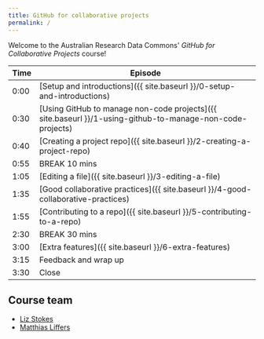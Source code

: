 ```yaml
---
title: GitHub for collaborative projects
permalink: /
---
```


Welcome to the Australian Research Data Commons' *GitHub for Collaborative Projects* course!

| Time | Episode |
| --- | --- |
| 0:00 | [Setup and introductions]({{ site.baseurl }}/0-setup-and-introductions)
| 0:30 | [Using GitHub to manage non-code projects]({{ site.baseurl }}/1-using-github-to-manage-non-code-projects) 
| 0:40 | [Creating a project repo]({{ site.baseurl }}/2-creating-a-project-repo) |
| 0:55 | BREAK 10 mins |
| 1:05 | [Editing a file]({{ site.baseurl }}/3-editing-a-file) |
| 1:35 | [Good collaborative practices]({{ site.baseurl }}/4-good-collaborative-practices) |
| 1:55 | [Contributing to a repo]({{ site.baseurl }}/5-contributing-to-a-repo) |
| 2:30 | BREAK 30 mins |
| 3:00 | [Extra features]({{ site.baseurl }}/6-extra-features) |
| 3:15 | Feedback and wrap up |
| 3:30 | Close |

## Course team

* [Liz Stokes](https://orcid.org/0000-0002-2973-5647)
* [Matthias Liffers](https://orcid.org/0000-0002-3639-2080)
